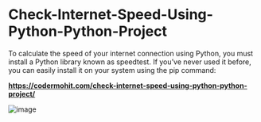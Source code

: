 # Check-Internet-Speed-Using-Python-Python-Project
To calculate the speed of your internet connection using Python, you must install a Python library known as speedtest. If you’ve never used it before, you can easily install it on your system using the pip command:



**https://codermohit.com/check-internet-speed-using-python-python-project/**


![image](https://user-images.githubusercontent.com/73032070/126192598-d935ea01-78a2-4fa9-a3bb-8f0289b36e6d.png)
